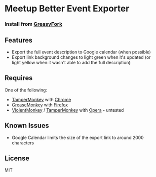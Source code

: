 Meetup Better Event Exporter
=============================

### Install from [GreasyFork](https://greasyfork.org/en/scripts/14854-meetup-better-event-exporter)

Features
--------
- Export the full event description to Google calendar (when possible)
- Export link background changes to light green when it's updated (or light yellow when it wasn't able to add the full description)

Requires
--------
One of the following:
- [TamperMonkey](https://chrome.google.com/webstore/detail/tampermonkey/dhdgffkkebhmkfjojejmpbldmpobfkfo?hl=en) with [Chrome](https://www.google.com/chrome/browser/)
- [GreaseMonkey](https://addons.mozilla.org/en-US/firefox/addon/greasemonkey/) with [Firefox](https://www.mozilla.org/firefox)
- [ViolentMonkey](https://addons.opera.com/en/extensions/details/violent-monkey/) / [TamperMonkey](https://addons.opera.com/en/extensions/details/tampermonkey-beta/?display=en) with [Opera](http://www.opera.com/) - untested

Known Issues
-----------
- Google Calendar limits the size of the export link to around 2000 characters

License
-------
MIT

